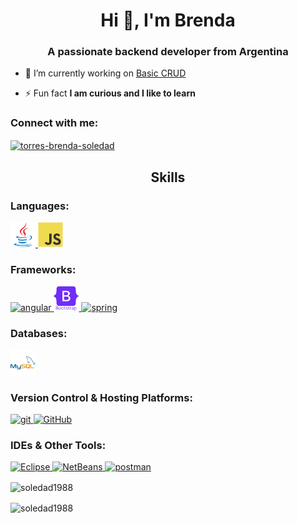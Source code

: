 <h1 align="center">Hi 👋, I'm Brenda</h1>
<h3 align="center">A passionate backend developer from Argentina</h3>

- 🔭 I’m currently working on [Basic CRUD](https://github.com/Soledad1988/sueldosBackEnd)

- ⚡ Fun fact **I am curious and I like to learn**

<h3 align="left">Connect with me:</h3>
<p align="left">
<a href="https://linkedin.com/in/torres-brenda-soledad" target="blank"><img align="center" src="https://raw.githubusercontent.com/rahuldkjain/github-profile-readme-generator/master/src/images/icons/Social/linked-in-alt.svg" alt="torres-brenda-soledad" height="30" width="40" /></a>
</p>

<h2 align="center">Skills</h2>

<h3 align="left">Languages:</h3>
<p align="left">
  <a href="https://www.java.com" target="_blank" rel="noreferrer">
    <img src="https://raw.githubusercontent.com/devicons/devicon/master/icons/java/java-original.svg" alt="java" width="40" height="40"/>
  </a>
  <a href="https://developer.mozilla.org/en-US/docs/Web/JavaScript" target="_blank" rel="noreferrer">
    <img src="https://raw.githubusercontent.com/devicons/devicon/master/icons/javascript/javascript-original.svg" alt="javascript" width="40" height="40"/>
  </a>
</p>

<h3 align="left">Frameworks:</h3>
<p align="left">
  <a href="https://angular.io" target="_blank" rel="noreferrer">
    <img src="https://angular.io/assets/images/logos/angular/angular.svg" alt="angular" width="40" height="40"/>
  </a>
  <a href="https://getbootstrap.com" target="_blank" rel="noreferrer">
    <img src="https://raw.githubusercontent.com/devicons/devicon/master/icons/bootstrap/bootstrap-plain-wordmark.svg" alt="bootstrap" width="40" height="40"/>
  </a>
  <a href="https://spring.io/" target="_blank" rel="noreferrer">
    <img src="https://www.vectorlogo.zone/logos/springio/springio-icon.svg" alt="spring" width="40" height="40"/>
  </a>
</p>

<h3 align="left">Databases:</h3>
<p align="left">
  <a href="https://www.mysql.com/" target="_blank" rel="noreferrer">
    <img src="https://raw.githubusercontent.com/devicons/devicon/master/icons/mysql/mysql-original-wordmark.svg" alt="mysql" width="40" height="40"/>
  </a>
</p>

<h3 align="left">Version Control & Hosting Platforms:</h3>
<p align="left">
  <a href="https://git-scm.com/" target="_blank" rel="noreferrer">
    <img src="https://www.vectorlogo.zone/logos/git-scm/git-scm-icon.svg" alt="git" width="40" height="40"/>
  </a>
  <a href="https://github.com/" target="_blank" rel="noreferrer">
    <img src="https://github.githubassets.com/images/modules/logos_page/GitHub-Mark.png" alt="GitHub" width="40" height="40"/>
  </a>
</p>

<h3 align="left">IDEs & Other Tools:</h3>
<p align="left">
  <a href="https://www.eclipse.org/" target="_blank" rel="noreferrer">
    <img src="https://www.eclipse.org/eclipse.org-common/themes/solstice/public/images/logo/eclipse-800x188.png" alt="Eclipse" width="120" height="40"/>
  </a>
  <a href="https://netbeans.apache.org/" target="_blank" rel="noreferrer">
    <img src="https://www.apache.org/images/feather-small.gif" alt="NetBeans" width="40" height="40"/>
  </a>
  <a href="https://postman.com" target="_blank" rel="noreferrer">
    <img src="https://www.vectorlogo.zone/logos/getpostman/getpostman-icon.svg" alt="postman" width="40" height="40"/>
  </a>
</p>


<p><img align="center" src="https://github-readme-stats.vercel.app/api/top-langs?username=soledad1988&show_icons=true&locale=en&layout=compact" alt="soledad1988" /></p>

<p><img align="center" src="https://github-readme-streak-stats.herokuapp.com/?user=soledad1988&" alt="soledad1988" /></p>

